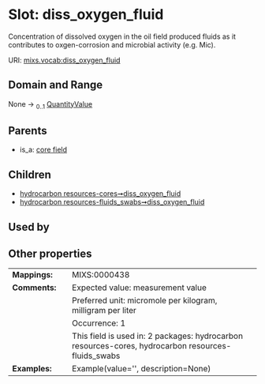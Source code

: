 
# Slot: diss_oxygen_fluid


Concentration of dissolved oxygen in the oil field produced fluids as it contributes to oxgen-corrosion and microbial activity (e.g. Mic).

URI: [mixs.vocab:diss_oxygen_fluid](https://w3id.org/mixs/vocab/diss_oxygen_fluid)


## Domain and Range

None &#8594;  <sub>0..1</sub> [QuantityValue](QuantityValue.md)

## Parents

 *  is_a: [core field](core_field.md)

## Children

 *  [hydrocarbon resources-cores➞diss_oxygen_fluid](hydrocarbon_resources_cores_diss_oxygen_fluid.md)
 *  [hydrocarbon resources-fluids_swabs➞diss_oxygen_fluid](hydrocarbon_resources_fluids_swabs_diss_oxygen_fluid.md)

## Used by


## Other properties

|  |  |  |
| --- | --- | --- |
| **Mappings:** | | MIXS:0000438 |
| **Comments:** | | Expected value: measurement value |
|  | | Preferred unit: micromole per kilogram, milligram per liter |
|  | | Occurrence: 1 |
|  | | This field is used in: 2 packages: hydrocarbon resources-cores, hydrocarbon resources-fluids_swabs |
| **Examples:** | | Example(value='', description=None) |

